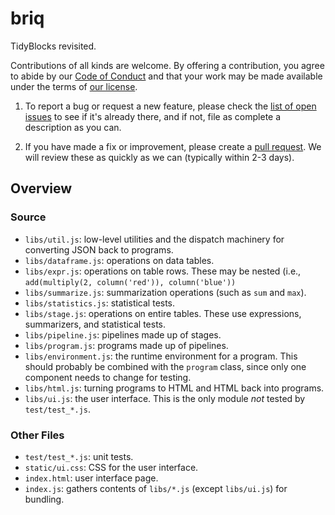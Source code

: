 # briq

TidyBlocks revisited.

Contributions of all kinds are welcome.
By offering a contribution, you agree to abide by our [Code of Conduct](CONDUCT.md)
and that your work may be made available under the terms of [our license](LICENSE.md).

1.  To report a bug or request a new feature,
    please check the [list of open issues](https://github.com/gvwilson/briq/issues)
    to see if it's already there,
    and if not,
    file as complete a description as you can.

1.  If you have made a fix or improvement,
    please create a [pull request](https://github.com/gvwilson/briq/pulls).
    We will review these as quickly as we can (typically within 2-3 days).

## Overview

### Source

-   `libs/util.js`: low-level utilities and the dispatch machinery for converting JSON back to programs.
-   `libs/dataframe.js`: operations on data tables.
-   `libs/expr.js`: operations on table rows.
    These may be nested (i.e., `add(multiply(2, column('red')), column('blue'))`
-   `libs/summarize.js`: summarization operations (such as `sum` and `max`).
-   `libs/statistics.js`: statistical tests.
-   `libs/stage.js`: operations on entire tables.
    These use expressions, summarizers, and statistical tests.
-   `libs/pipeline.js`: pipelines made up of stages.
-   `libs/program.js`: programs made up of pipelines.
-   `libs/environment.js`: the runtime environment for a program.
    This should probably be combined with the `program` class,
    since only one component needs to change for testing.
-   `libs/html.js`: turning programs to HTML and HTML back into programs.
-   `libs/ui.js`: the user interface.
    This is the only module *not* tested by `test/test_*.js`.

### Other Files

-   `test/test_*.js`: unit tests.
-   `static/ui.css`: CSS for the user interface.
-   `index.html`: user interface page.
-   `index.js`: gathers contents of `libs/*.js` (except `libs/ui.js`) for bundling.
